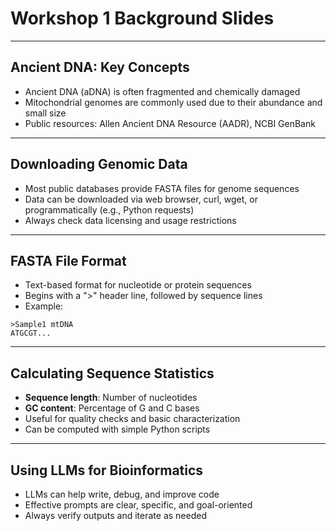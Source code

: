 # Workshop 1 Background Slides

---

## Ancient DNA: Key Concepts
- Ancient DNA (aDNA) is often fragmented and chemically damaged
- Mitochondrial genomes are commonly used due to their abundance and small size
- Public resources: Allen Ancient DNA Resource (AADR), NCBI GenBank

---

## Downloading Genomic Data
- Most public databases provide FASTA files for genome sequences
- Data can be downloaded via web browser, curl, wget, or programmatically (e.g., Python requests)
- Always check data licensing and usage restrictions

---

## FASTA File Format
- Text-based format for nucleotide or protein sequences
- Begins with a ">" header line, followed by sequence lines
- Example:
```
>Sample1 mtDNA
ATGCGT...
```

---

## Calculating Sequence Statistics
- **Sequence length**: Number of nucleotides
- **GC content**: Percentage of G and C bases
- Useful for quality checks and basic characterization
- Can be computed with simple Python scripts

---

## Using LLMs for Bioinformatics
- LLMs can help write, debug, and improve code
- Effective prompts are clear, specific, and goal-oriented
- Always verify outputs and iterate as needed
